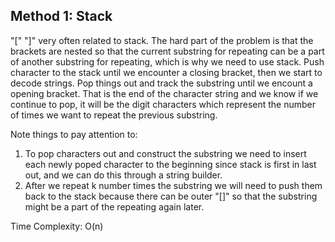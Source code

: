 ## Method 1: Stack

"[" "]" very often related to stack. The hard part of the problem is that the brackets are nested so that the current substring for repeating can be a part of another substring for repeating, which is why we need to use stack. Push character to the stack until we encounter a closing bracket, then we start to decode strings. Pop things out and track the substring until we encount a opening bracket. That is the end of the character string and we know if we continue to pop, it will be the digit characters which represent the number of times we want to repeat the previous substring. </br>

Note things to pay attention to: </br>
1) To pop characters out and construct the substring we need to insert each newly poped character to the beginning since stack is first in last out, and we can do this through a string builder.
2) After we repeat k number times the substring we will need to push them back to the stack because there can be outer "[]" so that the substring might be a part of the repeating again later.

Time Complexity: O(n)
